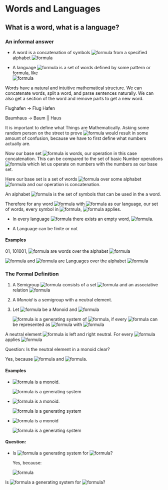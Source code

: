 # Words and Languages

## What is a word, what is a language?

### An informal answer

- A word is a concatenation of symbols ![formula](https://render.githubusercontent.com/render/math?math=w) from a specified alphabet ![formula](https://render.githubusercontent.com/render/math?math=\sum)

- A language ![formula](https://render.githubusercontent.com/render/math?math=L) is a set of words defined by some pattern or formula, like  
![formula](https://render.githubusercontent.com/render/math?math=\lbrace%20a^{n^2}|n\geq0\rbrace%3d\lbrace\epsilon,a,aaaa,aaaaaaaaa,...\rbrace)

Words have a natural and intuitive mathematical structure. We can concatenate words, split a word, and parse sentences naturally. We can also get a section of the word and remove parts to get a new word.

Flughafen -> Flug  Hafen

Baumhaus -> Baum || Haus

It is important to define what Things are Mathematically.
Asking some random person on the street to prove ![formula](https://render.githubusercontent.com/render/math?math=1%2b1=2) would result in some amount of confusion, because we have to first define what numbers actually are.

Now our base set ![formula](https://render.githubusercontent.com/render/math?math=L) is words, our operation in this case concatenation. This can be compared to the set of basic Number operations ![formula](https://render.githubusercontent.com/render/math?math=\lbrace%2b,\times,\div,-\rbrace) which let us operate on numbers with the numbers as our base set.

Here our base set is a set of words ![formula](https://render.githubusercontent.com/render/math?math=W) over some alphabet ![formula](https://render.githubusercontent.com/render/math?math=\Sigma) and our operation is concatenation.

An alphabet ![formula](https://render.githubusercontent.com/render/math?math=\Sigma) is the set of symbols that can be used in the a word.

Therefore for any word ![formula](https://render.githubusercontent.com/render/math?math=w\in%20L) with ![formula](https://render.githubusercontent.com/render/math?math=L) as our language, our set of words, every symbol in ![formula](https://render.githubusercontent.com/render/math?math=s\in%20w), ![formula](https://render.githubusercontent.com/render/math?math=s\in\Sigma)
applies.

- In every language ![formula](https://render.githubusercontent.com/render/math?math=L) there exists an empty word, ![formula](https://render.githubusercontent.com/render/math?math=\epsilon).

- A Language can be finite or not


#### Examples

01, 101001, ![formula](https://render.githubusercontent.com/render/math?math=\epsilon) are words over the alphabet ![formula](https://render.githubusercontent.com/render/math?math=\lbrace0,1\rbrace)

![formula](https://render.githubusercontent.com/render/math?math=\lbrace0,1,101,1001\rbrace) and ![formula](https://render.githubusercontent.com/render/math?math=\lbrace\epsilon,0,1,00,01,10,11,000,001,...\rbrace) are Languages over the alphabet ![formula](https://render.githubusercontent.com/render/math?math=\lbrace0,1\rbrace)

### The Formal Definition

1. A Semigroup ![formula](https://render.githubusercontent.com/render/math?math=(H,\circ)) consists of a set ![formula](https://render.githubusercontent.com/render/math?math=H) and an associative relation ![formula](https://render.githubusercontent.com/render/math?math=\circ:H\times%20H\rightarrow%20H)
2. A _Monoid_ is a semigroup with a neutral element.
3. Let ![formula](https://render.githubusercontent.com/render/math?math=(M,\circ)) be a Monoid and ![formula](https://render.githubusercontent.com/render/math?math=E%20\subseteq%20M)

    ![formula](https://render.githubusercontent.com/render/math?math=E) is a generating system of ![formula](https://render.githubusercontent.com/render/math?math=(M,\circ)), if every ![formula](https://render.githubusercontent.com/render/math?math=m\in%20M) can be represented as ![formula](https://render.githubusercontent.com/render/math?math=m%3De_1\circ%20...\circ%20e_n) with ![formula](https://render.githubusercontent.com/render/math?math=e_i\in%20E)

A neutral element ![formula](https://render.githubusercontent.com/render/math?math=e) is left and right neutral. For every ![formula](https://render.githubusercontent.com/render/math?math=x) applies ![formula](https://render.githubusercontent.com/render/math?math=e\circ%20x%3Dx\circ%20e%3Dx)

Question: Is the neutral element in a monoid clear?

Yes, because ![formula](https://render.githubusercontent.com/render/math?math=e_1\circ%20e_2%3De_1) and ![formula](https://render.githubusercontent.com/render/math?math=e_1\circ%20e_2%3De_2).

#### Examples

- ![formula](https://render.githubusercontent.com/render/math?math=(Z,%2b)) is a monoid.

  ![formula](https://render.githubusercontent.com/render/math?math=\lbrace-1,1\rbrace) is a generating system

- ![formula](https://render.githubusercontent.com/render/math?math=(N_0,%2b)) is a monoid.

  ![formula](https://render.githubusercontent.com/render/math?math=\lbrace1\rbrace) is a generating system

- ![formula](https://render.githubusercontent.com/render/math?math=(Z_8,\cdotp)) is a monoid
  
  ![formula](https://render.githubusercontent.com/render/math?math=\lbrace2,3,5\rbrace) is a generating system

#### Question:

- Is ![formula](https://render.githubusercontent.com/render/math?math=\lbrace-16,17,18\rbrace) a generating system for ![formula](https://render.githubusercontent.com/render/math?math=(Z,%2b))?

  Yes, because: 
  
  ![formula](https://render.githubusercontent.com/render/math?math=-16%2b17%3d1\Rightarrow%20Z=\lbrace-16a%2b17b|a,b\in%20N\rbrace)

Is ![formula](https://render.githubusercontent.com/render/math?math=\lbrace3,5,7\rbrace) a generating system for ![formula](https://render.githubusercontent.com/render/math?math=(Z_8,\cdotp))?

